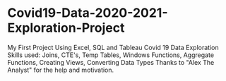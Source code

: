 # Covid19-Data-2020-2021-Exploration-Project
My First Project Using Excel, SQL and Tableau
Covid 19 Data Exploration 
Skills used: Joins, CTE's, Temp Tables, Windows Functions, Aggregate Functions, Creating Views, Converting Data Types
Thanks to "Alex The Analyst" for the help and motivation.
